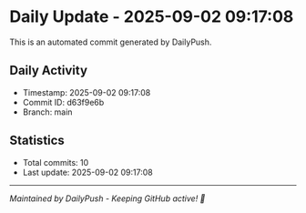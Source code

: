 # Daily Update - 2025-09-02 09:17:08

This is an automated commit generated by DailyPush.

## Daily Activity
- Timestamp: 2025-09-02 09:17:08
- Commit ID: d63f9e6b
- Branch: main

## Statistics
- Total commits: 10
- Last update: 2025-09-02 09:17:08

---
*Maintained by DailyPush - Keeping GitHub active! 🚀*
